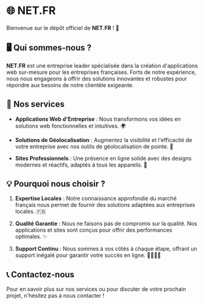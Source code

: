 # 🌐 NET.FR 

Bienvenue sur le dépôt officiel de **NET.FR** ! 🚀

## 🖥️ Qui sommes-nous ?

**NET.FR** est une entreprise leader spécialisée dans la création d'applications web sur-mesure pour les entreprises françaises. Forts de notre expérience, nous nous engageons à offrir des solutions innovantes et robustes pour répondre aux besoins de notre clientèle exigeante.

## 🌟 Nos services 

- **Applications Web d'Entreprise** : Nous transformons vos idées en solutions web fonctionnelles et intuitives. 🌍
  
- **Solutions de Géolocalisation** : Augmentez la visibilité et l'efficacité de votre entreprise avec nos outils de géolocalisation de pointe. 📍
  
- **Sites Professionnels** : Une présence en ligne solide avec des designs modernes et réactifs, adaptés à tous les appareils. 💼

## 💡 Pourquoi nous choisir ?

1. **Expertise Locales** : Notre connaissance approfondie du marché français nous permet de fournir des solutions adaptées aux entreprises locales. 🇫🇷

2. **Qualité Garantie** : Nous ne faisons pas de compromis sur la qualité. Nos applications et sites sont conçus pour offrir des performances optimales. ✨

3. **Support Continu** : Nous sommes à vos côtés à chaque étape, offrant un support inégalé pour garantir votre succès en ligne. 👩‍💻👨‍💻

## 📞 Contactez-nous 

Pour en savoir plus sur nos services ou pour discuter de votre prochain projet, n'hésitez pas à nous contacter !
